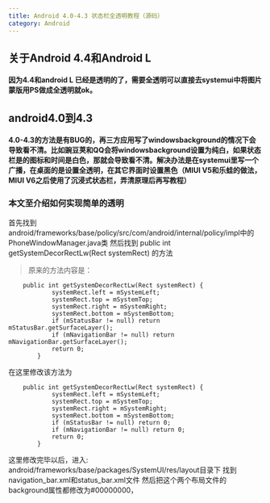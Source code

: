 ```yaml
---
title: Android 4.0-4.3 状态栏全透明教程（源码）
category: Android
---
```



关于Android 4.4和Android L
--------

#### 因为4.4和android L 已经是透明的了，需要全透明可以直接去systemui中将图片蒙版用PS做成全透明就ok。

android4.0到4.3
-----------

#### 4.0-4.3的方法是有BUG的，再三方应用写了windowsbackground的情况下会导致看不清。比如豌豆荚和QQ会将windowsbackground设置为纯白，如果状态栏是的图标和时间是白色，那就会导致看不清。解决办法是在systemui里写一个广播，在桌面的是设置全透明，在其它界面时设置黑色（MIUI V5和乐蛙的做法，MIUI V6之后使用了沉浸式状态栏，弄清原理后再写教程）
### 本文至介绍如何实现简单的透明

>
首先找到android/frameworks/base/policy/src/com/android/internal/policy/impl中的PhoneWindowManager.java类
然后找到 public int getSystemDecorRectLw(Rect systemRect) 的方法
> 原来的方法内容是：

		public int getSystemDecorRectLw(Rect systemRect) {
		        systemRect.left = mSystemLeft;
		        systemRect.top = mSystemTop;
		        systemRect.right = mSystemRight;
		        systemRect.bottom = mSystemBottom;
		        if (mStatusBar != null) return mStatusBar.getSurfaceLayer();
		        if (mNavigationBar != null) return mNavigationBar.getSurfaceLayer();
		        return 0;
		    }

>
在这里修改该方法为

		public int getSystemDecorRectLw(Rect systemRect) {
		        systemRect.left = mSystemLeft;
		        systemRect.top = mSystemTop;
		        systemRect.right = mSystemRight;
		        systemRect.bottom = mSystemBottom;
		        if (mStatusBar != null) return 0;
		        if (mNavigationBar != null) return 0;
		        return 0;
		    }

>
这里修改完毕以后，进入: android/frameworks/base/packages/SystemUI/res/layout目录下
找到navigation_bar.xml和status_bar.xml文件
然后把这个两个布局文件的background属性都修改为#00000000，
